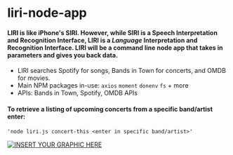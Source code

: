 # liri-node-app

####  LIRI is like iPhone's SIRI. However, while SIRI is a Speech Interpretation and Recognition Interface, LIRI is a _Language_ Interpretation and Recognition Interface. LIRI will be a command line node app that takes in parameters and gives you back data.

* LIRI searches Spotify for songs, Bands in Town for concerts, and OMDB for movies.
* Main NPM packages in-use: `axios` `moment` `donenv` `fs` + more
* APIs: Bands in Town, Spotify, OMDB APIs

#### To retrieve a listing of upcoming concerts from a specific band/artist enter:
```
'node liri.js concert-this <enter in specific band/artist>'
```
[![INSERT YOUR GRAPHIC HERE](https://imgur.com/a/YVKP752)]()
